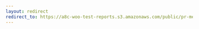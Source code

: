 ```yaml
---
layout: redirect
redirect_to: https://a8c-woo-test-reports.s3.amazonaws.com/public/pr-merge/44829/e2e/index.html
---
```

